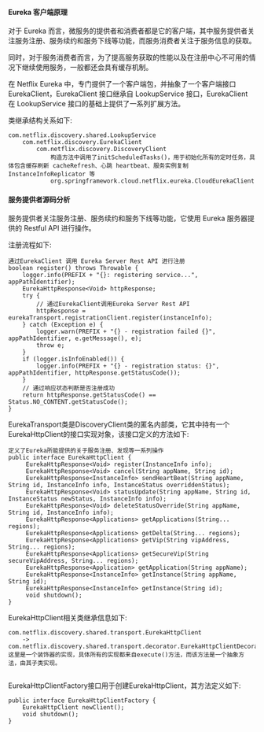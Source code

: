 #### Eureka 客户端原理

对于 Eureka 而言，微服务的提供者和消费者都是它的客户端，其中服务提供者关注服务注册、服务续约和服务下线等功能，而服务消费者关注于服务信息的获取。

同时，对于服务消费者而言，为了提高服务获取的性能以及在注册中心不可用的情况下继续使用服务，一般都还会具有缓存机制。

在 Netflix Eureka 中，专门提供了一个客户端包，并抽象了一个客户端接口 EurekaClient，EurekaClient 接口继承自 LookupService 接口，EurekaClient 在 LookupService 接口的基础上提供了一系列扩展方法。

类继承结构关系如下:
```
com.netflix.discovery.shared.LookupService
    com.netflix.discovery.EurekaClient
        com.netflix.discovery.DiscoveryClient
            构造方法中调用了initScheduledTasks()，用于初始化所有的定时任务，具体包含缓存刷新 cacheRefresh、心跳 heartbeat、服务实例复制 InstanceInfoReplicator 等
            org.springframework.cloud.netflix.eureka.CloudEurekaClient

```

#### 服务提供者源码分析

服务提供者关注服务注册、服务续约和服务下线等功能，它使用 Eureka 服务器提供的 Restful API 进行操作。

注册流程如下:
```
通过EurekaClient 调用 Eureka Server Rest API 进行注册
boolean register() throws Throwable {
    logger.info(PREFIX + "{}: registering service...", appPathIdentifier);
    EurekaHttpResponse<Void> httpResponse;
    try {
        // 通过EurekaClient调用Eureka Server Rest API
        httpResponse = eurekaTransport.registrationClient.register(instanceInfo);
    } catch (Exception e) {
        logger.warn(PREFIX + "{} - registration failed {}", appPathIdentifier, e.getMessage(), e);
        throw e;
    }
    if (logger.isInfoEnabled()) {
        logger.info(PREFIX + "{} - registration status: {}", appPathIdentifier, httpResponse.getStatusCode());
    }
    // 通过响应状态判断是否注册成功
    return httpResponse.getStatusCode() == Status.NO_CONTENT.getStatusCode();
}
```
EurekaTransport类是DiscoveryClient类的匿名内部类，它其中持有一个EurekaHttpClient的接口实现对象，该接口定义的方法如下:
```
定义了Eureka所能提供的关于服务注册、发现等一系列操作
public interface EurekaHttpClient {
     EurekaHttpResponse<Void> register(InstanceInfo info);
     EurekaHttpResponse<Void> cancel(String appName, String id);
     EurekaHttpResponse<InstanceInfo> sendHeartBeat(String appName, String id, InstanceInfo info, InstanceStatus overriddenStatus);
     EurekaHttpResponse<Void> statusUpdate(String appName, String id, InstanceStatus newStatus, InstanceInfo info);
     EurekaHttpResponse<Void> deleteStatusOverride(String appName, String id, InstanceInfo info);
     EurekaHttpResponse<Applications> getApplications(String... regions);
     EurekaHttpResponse<Applications> getDelta(String... regions);
     EurekaHttpResponse<Applications> getVip(String vipAddress, String... regions);
     EurekaHttpResponse<Applications> getSecureVip(String secureVipAddress, String... regions);
     EurekaHttpResponse<Application> getApplication(String appName);
     EurekaHttpResponse<InstanceInfo> getInstance(String appName, String id);
     EurekaHttpResponse<InstanceInfo> getInstance(String id);
     void shutdown();
}
```
EurekaHttpClient相关类继承信息如下:
```
com.netflix.discovery.shared.transport.EurekaHttpClient
    -> com.netflix.discovery.shared.transport.decorator.EurekaHttpClientDecorator 这里是一个装饰器的实现，具体所有的实现都来自execute()方法，而该方法是一个抽象方法，由其子类实现。
    
```
EurekaHttpClientFactory接口用于创建EurekaHttpClient，其方法定义如下:
```
public interface EurekaHttpClientFactory {
    EurekaHttpClient newClient();
    void shutdown();
}
```






